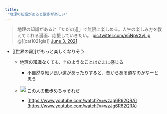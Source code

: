 ```yaml
---
title:
 '地理の知識があると散歩が楽しい'
---
```


>  地理の知識があると「ただの道」で無限に楽しめる。人生の楽しみ方を教えてくれる漫画、応援していきたい。 [pic.twitter.com/e5NpVXyLjp](https://t.co/e5NpVXyLjp)
>  	@[[cat1021gla]] [June 3, 2021](https://twitter.com/cat1021gla/status/1400417081816870918?ref_src=twsrc%5Etfw)
- [[世界の霧]]がもっと楽しくなりそう
    - 地理の知識なくても、↑のようなことはたまに感じる
        - 不自然な細い長い道があったりすると、昔からある道なのかなーと思う

    - <img src='https://scrapbox.io/api/pages/blu3mo-public/axokxi/icon' alt='axokxi.icon' height="19.5"/> この人の散歩めちゃそれだ
        - [https://www.youtube.com/watch?v=wzJg6R62QRA](https://www.youtube.com/watch?v=wzJg6R62QRA)

